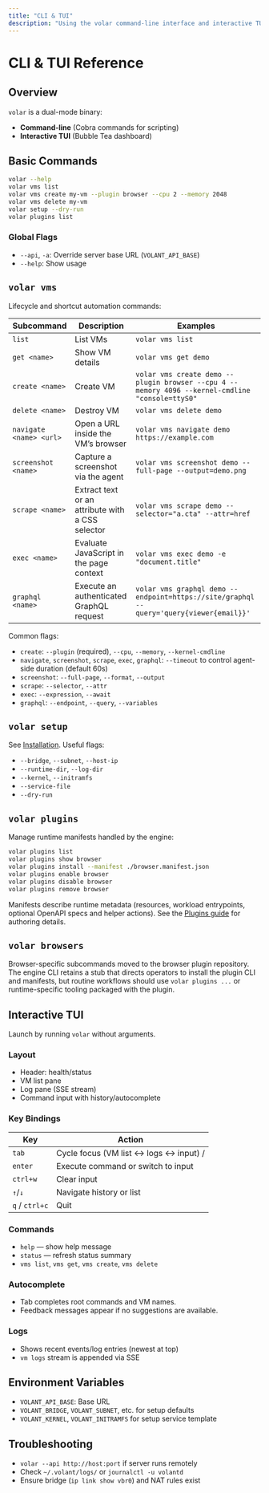 ```yaml
---
title: "CLI & TUI"
description: "Using the volar command-line interface and interactive TUI."
---
```


# CLI & TUI Reference

## Overview

`volar` is a dual-mode binary:

- **Command-line** (Cobra commands for scripting)
- **Interactive TUI** (Bubble Tea dashboard)

## Basic Commands

```bash
volar --help
volar vms list
volar vms create my-vm --plugin browser --cpu 2 --memory 2048
volar vms delete my-vm
volar setup --dry-run
volar plugins list
```

### Global Flags

- `--api`, `-a`: Override server base URL (`VOLANT_API_BASE`)
- `--help`: Show usage

## `volar vms`

Lifecycle and shortcut automation commands:

| Subcommand | Description | Examples |
| --- | --- | --- |
| `list` | List VMs | `volar vms list` |
| `get <name>` | Show VM details | `volar vms get demo` |
| `create <name>` | Create VM | `volar vms create demo --plugin browser --cpu 4 --memory 4096 --kernel-cmdline "console=ttyS0"` |
| `delete <name>` | Destroy VM | `volar vms delete demo` |
| `navigate <name> <url>` | Open a URL inside the VM’s browser | `volar vms navigate demo https://example.com` |
| `screenshot <name>` | Capture a screenshot via the agent | `volar vms screenshot demo --full-page --output=demo.png` |
| `scrape <name>` | Extract text or an attribute with a CSS selector | `volar vms scrape demo --selector="a.cta" --attr=href` |
| `exec <name>` | Evaluate JavaScript in the page context | `volar vms exec demo -e "document.title"` |
| `graphql <name>` | Execute an authenticated GraphQL request | `volar vms graphql demo --endpoint=https://site/graphql --query='query{viewer{email}}'` |

Common flags:

- `create`: `--plugin` (required), `--cpu`, `--memory`, `--kernel-cmdline`
- `navigate`, `screenshot`, `scrape`, `exec`, `graphql`: `--timeout` to control agent-side duration (default 60s)
- `screenshot`: `--full-page`, `--format`, `--output`
- `scrape`: `--selector`, `--attr`
- `exec`: `--expression`, `--await`
- `graphql`: `--endpoint`, `--query`, `--variables`

## `volar setup`

See [Installation](../setup/installer.md). Useful flags:

- `--bridge`, `--subnet`, `--host-ip`
- `--runtime-dir`, `--log-dir`
- `--kernel`, `--initramfs`
- `--service-file`
- `--dry-run`

## `volar plugins`

Manage runtime manifests handled by the engine:

```bash
volar plugins list
volar plugins show browser
volar plugins install --manifest ./browser.manifest.json
volar plugins enable browser
volar plugins disable browser
volar plugins remove browser
```

Manifests describe runtime metadata (resources, workload entrypoints, optional OpenAPI specs and helper actions). See the [Plugins guide](plugins.md) for authoring details.

## `volar browsers`

Browser-specific subcommands moved to the browser plugin repository. The engine CLI retains a stub that directs operators to install the plugin CLI and manifests, but routine workflows should use `volar plugins ...` or runtime-specific tooling packaged with the plugin.

## Interactive TUI

Launch by running `volar` without arguments.

### Layout

- Header: health/status
- VM list pane
- Log pane (SSE stream)
- Command input with history/autocomplete

### Key Bindings

| Key | Action |
| --- | --- |
| `tab` | Cycle focus (VM list ↔ logs ↔ input) /
| `enter` | Execute command or switch to input |
| `ctrl+w` | Clear input |
| `↑`/`↓` | Navigate history or list |
| `q` / `ctrl+c` | Quit |

### Commands

- `help` — show help message
- `status` — refresh status summary
- `vms list`, `vms get`, `vms create`, `vms delete`

### Autocomplete

- Tab completes root commands and VM names.
- Feedback messages appear if no suggestions are available.

### Logs

- Shows recent events/log entries (newest at top)
- `vm logs` stream is appended via SSE

## Environment Variables

- `VOLANT_API_BASE`: Base URL
- `VOLANT_BRIDGE`, `VOLANT_SUBNET`, etc. for setup defaults
- `VOLANT_KERNEL`, `VOLANT_INITRAMFS` for setup service template

## Troubleshooting

- `volar --api http://host:port` if server runs remotely
- Check `~/.volant/logs/` or `journalctl -u volantd`
- Ensure bridge (`ip link show vbr0`) and NAT rules exist

